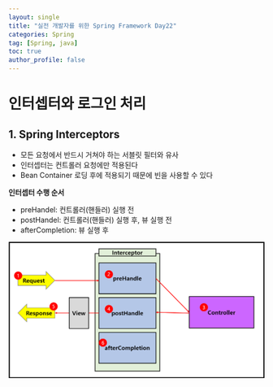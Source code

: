 ```yaml
---
layout: single
title: "실전 개발자를 위한 Spring Framework Day22"
categories: Spring
tag: [Spring, java]
toc: true
author_profile: false
---
```

# 인터셉터와 로그인 처리

## 1. Spring Interceptors

* 모든 요청에서 반드시 거쳐야 하는 서블릿 필터와 유사
* 인터셉터는 컨트롤러 요청에만 적용된다
* Bean Container 로딩 후에 적용되기 때문에 빈을 사용할 수 있다



**인터셉터 수행 순서**

* preHandel: 컨트롤러(핸들러) 실행 전
* postHandel: 컨트롤러(핸들러) 실행 후, 뷰 실행 전
* afterCompletion: 뷰 실행 후

<img src="../../images/Spring/day22/image1.png" alt="image-20211118011719672" style="zoom: 80%;" />




